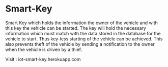 # Smart-Key
Smart Key which holds the information the owner of the vehicle and with this key the vehicle can be started. The key will 
hold the necessary information which must match with the data stored in the database for the vehicle to start. Thus 
key-less starting of the vehicle can be achieved. This also prevents theft of the vehicle by sending a notification to 
the owner when the vehicle is driven by a thief. 

 Visit : iot-smart-key.herokuapp.com
